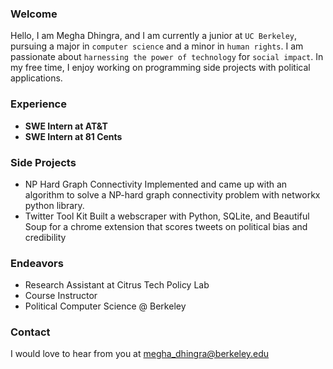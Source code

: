 


### Welcome

Hello, I am Megha Dhingra, and I am currently a junior at `UC Berkeley`, pursuing a major in `computer science` and a minor in `human rights`. I am passionate about `harnessing the power of technology` for `social impact`. In my free time, I enjoy working on programming side projects with political applications. 

### Experience
- **SWE Intern at AT&T**
- **SWE Intern at 81 Cents**


### Side Projects
 - NP Hard Graph Connectivity
   Implemented and came up with an algorithm to solve a NP-hard graph connectivity problem with networkx python library.
 - Twitter Tool Kit 
    Built a webscraper with Python, SQLite, and Beautiful Soup for a chrome extension that scores tweets on political bias and credibility
 

### Endeavors
 - Research Assistant at Citrus Tech Policy Lab
 - Course Instructor
 - Political Computer Science @ Berkeley
 
 
### Contact
I would love to hear from you at megha_dhingra@berkeley.edu


